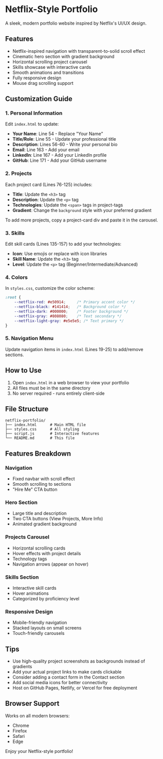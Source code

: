 # Netflix-Style Portfolio

A sleek, modern portfolio website inspired by Netflix's UI/UX design.

## Features

- Netflix-inspired navigation with transparent-to-solid scroll effect
- Cinematic hero section with gradient background
- Horizontal scrolling project carousel
- Skills showcase with interactive cards
- Smooth animations and transitions
- Fully responsive design
- Mouse drag scrolling support

## Customization Guide

### 1. Personal Information

Edit `index.html` to update:

- **Your Name**: Line 54 - Replace "Your Name"
- **Title/Role**: Line 55 - Update your professional title
- **Description**: Lines 56-60 - Write your personal bio
- **Email**: Line 163 - Add your email
- **LinkedIn**: Line 167 - Add your LinkedIn profile
- **GitHub**: Line 171 - Add your GitHub username

### 2. Projects

Each project card (Lines 76-125) includes:
- **Title**: Update the `<h3>` tag
- **Description**: Update the `<p>` tag
- **Technologies**: Update the `<span>` tags in project-tags
- **Gradient**: Change the `background` style with your preferred gradient

To add more projects, copy a project-card div and paste it in the carousel.

### 3. Skills

Edit skill cards (Lines 135-157) to add your technologies:
- **Icon**: Use emojis or replace with icon libraries
- **Skill Name**: Update the `<h3>` tag
- **Level**: Update the `<p>` tag (Beginner/Intermediate/Advanced)

### 4. Colors

In `styles.css`, customize the color scheme:

```css
:root {
    --netflix-red: #e50914;     /* Primary accent color */
    --netflix-black: #141414;   /* Background color */
    --netflix-dark: #000000;    /* Footer background */
    --netflix-gray: #808080;    /* Text secondary */
    --netflix-light-gray: #e5e5e5; /* Text primary */
}
```

### 5. Navigation Menu

Update navigation items in `index.html` (Lines 19-25) to add/remove sections.

## How to Use

1. Open `index.html` in a web browser to view your portfolio
2. All files must be in the same directory
3. No server required - runs entirely client-side

## File Structure

```
netflix-portfolio/
├── index.html      # Main HTML file
├── styles.css      # All styling
├── script.js       # Interactive features
└── README.md       # This file
```

## Features Breakdown

### Navigation
- Fixed navbar with scroll effect
- Smooth scrolling to sections
- "Hire Me" CTA button

### Hero Section
- Large title and description
- Two CTA buttons (View Projects, More Info)
- Animated gradient background

### Projects Carousel
- Horizontal scrolling cards
- Hover effects with project details
- Technology tags
- Navigation arrows (appear on hover)

### Skills Section
- Interactive skill cards
- Hover animations
- Categorized by proficiency level

### Responsive Design
- Mobile-friendly navigation
- Stacked layouts on small screens
- Touch-friendly carousels

## Tips

- Use high-quality project screenshots as backgrounds instead of gradients
- Add your actual project links to make cards clickable
- Consider adding a contact form in the Contact section
- Add social media icons for better connectivity
- Host on GitHub Pages, Netlify, or Vercel for free deployment

## Browser Support

Works on all modern browsers:
- Chrome
- Firefox
- Safari
- Edge

Enjoy your Netflix-style portfolio!
